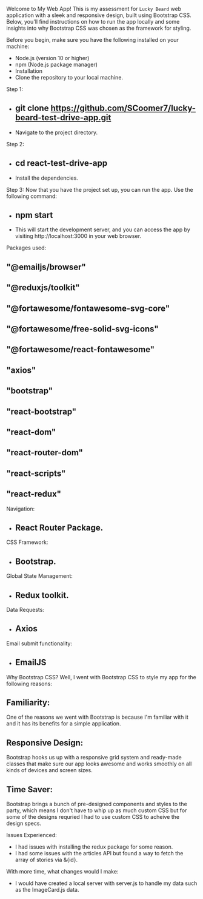 Welcome to My Web App! This is my assessment for `Lucky Beard` web application with a sleek and responsive design, built using Bootstrap CSS. Below, you'll find instructions on how to run the app locally and some insights into why Bootstrap CSS was chosen as the framework for styling.

Before you begin, make sure you have the following installed on your machine:

- Node.js (version 10 or higher)
- npm (Node.js package manager)
- Installation
- Clone the repository to your local machine.

Step 1:

- ## git clone https://github.com/SCoomer7/lucky-beard-test-drive-app.git
- Navigate to the project directory.

Step 2:

- ## cd react-test-drive-app
- Install the dependencies.

Step 3:
Now that you have the project set up, you can run the app. Use the following command:

- ## npm start
- This will start the development server, and you can access the app by visiting http://localhost:3000 in your web browser.

Packages used:

## "@emailjs/browser"

## "@reduxjs/toolkit"

## "@fortawesome/fontawesome-svg-core"

## "@fortawesome/free-solid-svg-icons"

## "@fortawesome/react-fontawesome"

## "axios"

## "bootstrap"

## "react-bootstrap"

## "react-dom"

## "react-router-dom"

## "react-scripts"

## "react-redux"

Navigation:

- ## React Router Package.

CSS Framework:

- ## Bootstrap.

Global State Management:

- ## Redux toolkit.

Data Requests:

- ## Axios

Email submit functionality:

- ## EmailJS

Why Bootstrap CSS? Well, I went with Bootstrap CSS to style my app for the following reasons:

## Familiarity:

One of the reasons we went with Bootstrap is because I'm familiar with it and it has its benefits for a simple application.

## Responsive Design:

Bootstrap hooks us up with a responsive grid system and ready-made classes that make sure our app looks awesome and works smoothly on all kinds of devices and screen sizes.

## Time Saver:

Bootstrap brings a bunch of pre-designed components and styles to the party, which means I don't have to whip up as much custom CSS but for some of the designs requried I had to use custom CSS to acheive the design specs.

Issues Experienced:

- I had issues with installing the redux package for some reason.
- I had some issues with the articles API but found a way to fetch the array of stories via &{id}.

With more time, what changes would I make:

- I would have created a local server with server.js to handle my data such as the ImageCard.js data.
